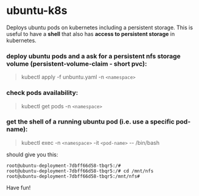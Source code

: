 # ubuntu-k8s

Deploys ubuntu pods on kubernetes including a persistent storage.
This is useful to have a **shell** that also has **access to persistent storage** in kubernetes.

### deploy ubuntu pods and a ask for a persistent nfs storage volume (persistent-volume-claim - short pvc):

> kubectl apply -f unbuntu.yaml -n ``<namespace>``

### check pods availability:

> kubectl get pods -n ``<namespace>``

### get the shell of a running ubuntu pod (i.e. use a specific pod-name): 

> kubectl exec -n ``<namespace>`` -it ``<pod-name>`` -- /bin/bash

should give you this:
```
root@ubuntu-deployment-7dbff66d58-tbqr5:/# 
root@ubuntu-deployment-7dbff66d58-tbqr5:/# cd /mnt/nfs
root@ubuntu-deployment-7dbff66d58-tbqr5:/mnt/nfs# 
```
Have fun!